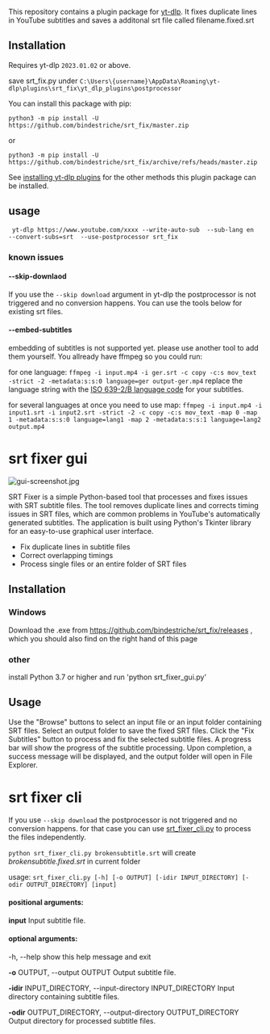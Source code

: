 This repository contains a  plugin package for [yt-dlp](https://github.com/yt-dlp/yt-dlp#readme). 
It fixes duplicate lines in YouTube subtitles and saves a additonal srt file called filename.fixed.srt



## Installation

Requires yt-dlp `2023.01.02` or above.

save srt_fix.py under
`C:\Users\{username}\AppData\Roaming\yt-dlp\plugins\srt_fix\yt_dlp_plugins\postprocessor`


You can install this package with pip:
```
python3 -m pip install -U https://github.com/bindestriche/srt_fix/master.zip
```
or
```
python3 -m pip install -U https://github.com/bindestriche/srt_fix/archive/refs/heads/master.zip
```

See [installing yt-dlp plugins](https://github.com/yt-dlp/yt-dlp#installing-plugins) for the other methods this plugin package can be installed.


## usage 

` yt-dlp https://www.youtube.com/xxxx --write-auto-sub  --sub-lang en  --convert-subs=srt  --use-postprocessor srt_fix`


### known issues

#### --skip-downlaod
If you use the `--skip download` argument in yt-dlp the postprocessor is not triggered and no conversion happens.
You can use the tools below for existing srt files.

#### --embed-subtitles
embedding of subtitles is not supported yet. please use another tool to add them yourself. You allready have ffmpeg so you could run:

for one language:
`ffmpeg -i input.mp4 -i ger.srt -c copy -c:s mov_text -strict -2 -metadata:s:s:0 language=ger output-ger.mp4`
replace the language string with the   [ISO 639-2/B language code](https://en.wikipedia.org/wiki/List_of_ISO_639-1_codes) for your subtitles.


for several languages at once you need to use map:
`ffmpeg -i input.mp4 -i input1.srt -i input2.srt -strict -2 -c copy -c:s mov_text -map 0 -map 1 -metadata:s:s:0 language=lang1 -map 2 -metadata:s:s:1 language=lang2 output.mp4`

# srt fixer gui
![gui-screenshot.jpg](gui-screenshot.jpg)

SRT Fixer is a simple Python-based tool that processes and fixes issues with SRT subtitle files. The tool removes duplicate lines and corrects timing issues in SRT files, which are common problems in YouTube's automatically generated subtitles. The application is built using Python's Tkinter library for an easy-to-use graphical user interface.


* Fix duplicate lines in subtitle files
* Correct overlapping timings
* Process single files or an entire folder of SRT files


## Installation

### Windows
Download the .exe from https://github.com/bindestriche/srt_fix/releases , which you should also find on the right hand of  this page

### other

install  Python 3.7 or higher
and run
'python srt_fixer_gui.py'

## Usage

Use the "Browse" buttons to select an input file or an input folder containing SRT files.
Select an output folder to save the fixed SRT files.
Click the "Fix Subtitles" button to process and fix the selected subtitle files.
A progress bar will show the progress of the subtitle processing.
Upon completion, a success message will be displayed, and the output folder will open in File Explorer.

# srt fixer cli
If you use `--skip download` the postprocessor is not triggered and no conversion happens. for that case you can use
[srt_fixer_cli.py](srt_fixer_cli.py) to process the files independently.

`python srt_fixer_cli.py brokensubtitle.srt`
will create _brokensubtitle.fixed.srt_ in current folder

usage: `srt_fixer_cli.py [-h] [-o OUTPUT] [-idir INPUT_DIRECTORY] [-odir OUTPUT_DIRECTORY] [input]`

#### positional arguments:

  **input**    Input subtitle file.

#### optional arguments:

  -h, --help            show this help message and exit

  **-o** OUTPUT, --output OUTPUT
                        Output subtitle file.

  **-idir** INPUT_DIRECTORY, --input-directory INPUT_DIRECTORY
                        Input directory containing subtitle files.

  **-odir** OUTPUT_DIRECTORY, --output-directory OUTPUT_DIRECTORY
                        Output directory for processed subtitle files.



